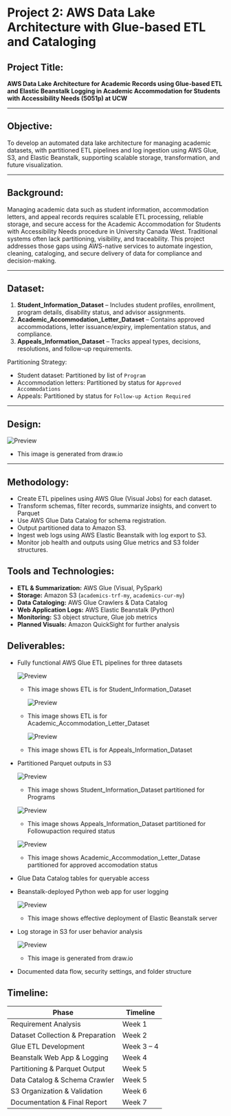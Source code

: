 # Project 2: AWS Data Lake Architecture with Glue-based ETL and Cataloging
## Project Title:  
**AWS Data Lake Architecture for Academic Records using Glue-based ETL and Elastic Beanstalk Logging in Academic Accommodation for Students with Accessibility Needs (5051p) at UCW**

---

## Objective:  
To develop an automated data lake architecture for managing academic datasets, with partitioned ETL pipelines and log ingestion using AWS Glue, S3, and Elastic Beanstalk, supporting scalable storage, transformation, and future visualization.

---

## Background:  
Managing academic data such as student information, accommodation letters, and appeal records requires scalable ETL processing, reliable storage, and secure access for the Academic Accommodation for Students with Accessibility Needs procedure in University Canada West. Traditional systems often lack partitioning, visibility, and traceability. This project addresses those gaps using AWS-native services to automate ingestion, cleaning, cataloging, and secure delivery of data for compliance and decision-making.

---

## Dataset:  
1. **Student_Information_Dataset** – Includes student profiles, enrollment, program details, disability status, and advisor assignments.
2. **Academic_Accommodation_Letter_Dataset** – Contains approved accommodations, letter issuance/expiry, implementation status, and compliance.
3. **Appeals_Information_Dataset** – Tracks appeal types, decisions, resolutions, and follow-up requirements.

Partitioning Strategy:  
- Student dataset: Partitioned by list of `Program`  
- Accommodation letters: Partitioned by status for `Approved Accommodations`  
- Appeals: Partitioned by status for `Follow-up Action Required`

---

## Design: 

 ![Preview](images/design.png)
 
 - This image is generated from draw.io

---

## Methodology:  
- Create ETL pipelines using AWS Glue (Visual Jobs) for each dataset.
- Transform schemas, filter records, summarize insights, and convert to Parquet  
- Use AWS Glue Data Catalog for schema registration.
- Output partitioned data to Amazon S3.
- Ingest web logs using AWS Elastic Beanstalk with log export to S3.
- Monitor job health and outputs using Glue metrics and S3 folder structures.

## Tools and Technologies:  
- **ETL & Summarization:** AWS Glue (Visual, PySpark)  
- **Storage:** Amazon S3 (`academics-trf-my`, `academics-cur-my`)  
- **Data Cataloging:** AWS Glue Crawlers & Data Catalog  
- **Web Application Logs:** AWS Elastic Beanstalk (Python)  
- **Monitoring:** S3 object structure, Glue job metrics  
- **Planned Visuals:** Amazon QuickSight for further analysis

## Deliverables:  
- Fully functional AWS Glue ETL pipelines for three datasets
  
  ![Preview](images/student%20etl.png)
  
  - This image shows ETL is for Student_Information_Dataset    

    ![Preview](images/accometl.png)

  - This image shows  ETL is for Academic_Accommodation_Letter_Dataset
    

    ![Preview](images/appealetl.png)

  - This image shows  ETL is for Appeals_Information_Dataset
    
 - Partitioned Parquet outputs in S3
   

    ![Preview](images/studsys.png)

    - This image shows Student_Information_Dataset partitioned for Programs
          
  
    ![Preview](images/appealsys.png)

    - This image shows Appeals_Information_Dataset partitioned for Followupaction required status      

    ![Preview](images/acosys.png)

    - This image shows Academic_Accommodation_Letter_Datase partitioned for approved accomodation status      
    
- Glue Data Catalog tables for queryable access  
- Beanstalk-deployed Python web app for user logging

  ![Preview](images/beanstalk.jpeg)

  - This image shows effective deployment of Elastic Beanstalk server
    
- Log storage in S3 for user behavior analysis

  ![Preview](images/log.png)

  - This image is generated from draw.io    
    
- Documented data flow, security settings, and folder structure  

## Timeline:  
| Phase                            | Timeline             |
|----------------------------------|-----------------------|
| Requirement Analysis             | Week 1                |
| Dataset Collection & Preparation| Week 2                |
| Glue ETL Development            | Week 3 – 4            |
| Beanstalk Web App & Logging     | Week 4                |
| Partitioning & Parquet Output   | Week 5                |
| Data Catalog & Schema Crawler   | Week 5                |
| S3 Organization & Validation    | Week 6                |
| Documentation & Final Report    | Week 7                |


